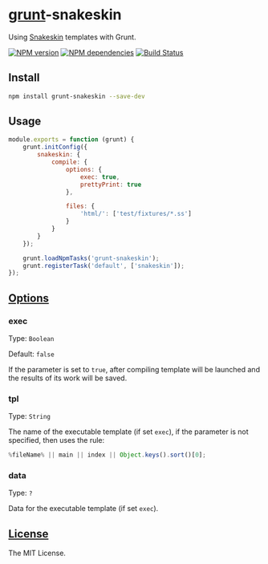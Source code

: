 # [grunt](http://gruntjs.com/)-snakeskin

Using [Snakeskin](https://github.com/kobezzza/Snakeskin) templates with Grunt.

[![NPM version](http://img.shields.io/npm/v/grunt-snakeskin.svg?style=flat)](http://badge.fury.io/js/grunt-snakeskin)
[![NPM dependencies](http://img.shields.io/david/kobezzza/grunt-snakeskin.svg?style=flat)](https://david-dm.org/kobezzza/grunt-snakeskin)
[![Build Status](http://img.shields.io/travis/kobezzza/grunt-snakeskin.svg?style=flat&branch=master)](https://travis-ci.org/kobezzza/grunt-snakeskin)

## Install

```bash
npm install grunt-snakeskin --save-dev
```

## Usage

```js
module.exports = function (grunt) {
	grunt.initConfig({
		snakeskin: {
			compile: {
				options: {
					exec: true,
					prettyPrint: true
				},

				files: {
					'html/': ['test/fixtures/*.ss']
				}
			}
		}
	});

	grunt.loadNpmTasks('grunt-snakeskin');
	grunt.registerTask('default', ['snakeskin']);
});
```

## [Options](https://github.com/kobezzza/Snakeskin/wiki/compile#opt_params)

### exec

Type: `Boolean`

Default: `false`

If the parameter is set to `true`, after compiling template will be launched and the results of its work will be saved.

### tpl

Type: `String`

The name of the executable template (if set `exec`), if the parameter is not specified, then uses the rule:

```js
%fileName% || main || index || Object.keys().sort()[0];
```

### data

Type: `?`

Data for the executable template (if set `exec`).

## [License](https://github.com/kobezzza/grunt-snakeskin/blob/master/LICENSE)

The MIT License.
